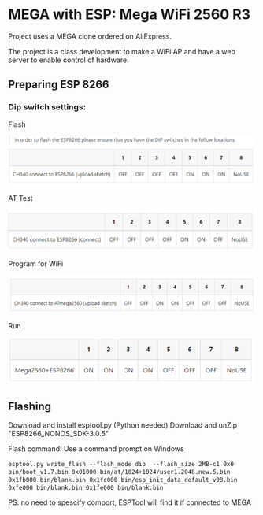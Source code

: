 # MEGA with ESP: Mega WiFi 2560 R3  

Project uses a MEGA clone ordered on AliExpress.

The project is a class development to make a WiFi AP and have a web server to enable control of hardware.

## Preparing ESP 8266
  
### Dip switch settings:

Flash

![Flash](images/flash.png)

AT Test

![AT Test](images/ATtest.png)

Program for WiFi

![Program for WiFi](images/Program.png)

Run

![Run program](images/run.png)

## Flashing

Download and install esptool.py (Python needed)
Download and unZip "ESP8266_NONOS_SDK-3.0.5"

Flash command:
Use a command prompt on Windows

    esptool.py write_flash --flash_mode dio  --flash_size 2MB-c1 0x0 bin/boot_v1.7.bin 0x01000 bin/at/1024+1024/user1.2048.new.5.bin 0x1fb000 bin/blank.bin 0x1fc000 bin/esp_init_data_default_v08.bin 0xfe000 bin/blank.bin 0x1fe000 bin/blank.bin

PS: no need to spescify comport, ESPTool will find it if connected to MEGA
